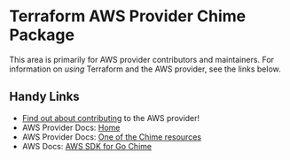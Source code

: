# Terraform AWS Provider Chime Package

This area is primarily for AWS provider contributors and maintainers. For information on _using_ Terraform and the AWS provider, see the links below.


## Handy Links

* [Find out about contributing](../../../docs/contributing) to the AWS provider!
* AWS Provider Docs: [Home](https://registry.terraform.io/providers/hashicorp/aws/latest/docs)
* AWS Provider Docs: [One of the Chime resources](https://registry.terraform.io/providers/hashicorp/aws/latest/docs/resources/chime_voice_connector)
* AWS Docs: [AWS SDK for Go Chime](https://docs.aws.amazon.com/sdk-for-go/api/service/chime/)
